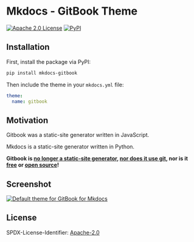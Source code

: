 # Mkdocs - GitBook Theme

[![Apache 2.0 License][apache-badge]](LICENSE)
[![PyPI][pypi-badge]][pypi-ref]

## Installation

First, install the package via PyPI:

```sh
pip install mkdocs-gitbook
```

Then include the theme in your `mkdocs.yml` file:

```yaml
theme:
  name: gitbook
```

## Motivation

Gitbook was a static-site generator written in JavaScript.

Mkdocs is a static-site generator written in Python.

**Gitbook is [no longer a static-site generator][1], [nor does it use git][2], nor is it [free][3] or [open source][4]!**

[1]: https://docs.gitbook.com/v2-changes/important-differences#cli-toolchain
[2]: https://docs.gitbook.com/v2-changes/important-differences#git-hosting-and-integration
[3]: https://www.gnu.org/philosophy/free-sw.html
[4]: https://opensource.org/osd

[apache-badge]: https://img.shields.io/badge/license-Apache--2.0-blue.svg?style=flat-square
[pypi-badge]: https://img.shields.io/pypi/v/mkdocs-gitbook.svg?style=flat-square
[pypi-ref]: https://pypi.python.org/pypi/mkdocs-gitbook

## Screenshot

<a href="https://gitlab.com/lramage/mkdocs-gitbook-theme"><img src="img/screenshot.png" alt="Default theme for GitBook for Mkdocs"></a>

## License

SPDX-License-Identifier: [Apache-2.0](https://spdx.org/licenses/Apache-2.0)
